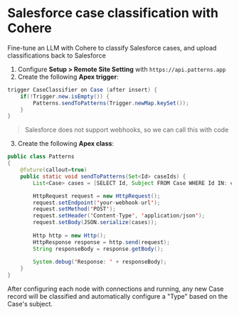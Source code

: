 # Salesforce case classification with Cohere

Fine-tune an LLM with Cohere to classify Salesforce cases, and upload classifications back to Salesforce

1. Configure **Setup > Remote Site Setting** with `https://api.patterns.app`
2. Create the following **Apex trigger**:

```java
trigger CaseClassifier on Case (after insert) {
    if(!Trigger.new.isEmpty()) {
        Patterns.sendToPatterns(Trigger.newMap.keySet());
    }
}
```

> Salesforce does not support webhooks, so we can call this with code

3. Create the following **Apex class**:
```java
public class Patterns
{    
    @future(callout=true)
    public static void sendToPatterns(Set<Id> caseIds) {
        List<Case> cases = [SELECT Id, Subject FROM Case WHERE Id IN: caseIds];

        HttpRequest request = new HttpRequest();
        request.setEndpoint('your-webhook-url');
        request.setMethod('POST');
        request.setHeader('Content-Type', 'application/json');
        request.setBody(JSON.serialize(cases));
        
        Http http = new Http();
        HttpResponse response = http.send(request);
        String responseBody = response.getBody();
        
        System.debug('Response: ' + responseBody);
    }
}
```

After configuring each node with connections and running, any new Case record will be classified and automatically configure a "Type" based on the Case's subject.